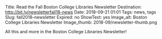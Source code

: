 Title: Read the Fall Boston College Libraries Newsletter
Destination: http://bit.ly/newsletterfall18-news
Date: 2018-09-21 01:01
Tags: news, tags 
Slug: fall2018-newsletter 
Expired: no
ShowText: yes
Image_alt: Boston College Libraries Newsletter
Image_thumb: 2018-09/newsletter-thumb.png

All this and more in the Boston College Libraries Newsletter!